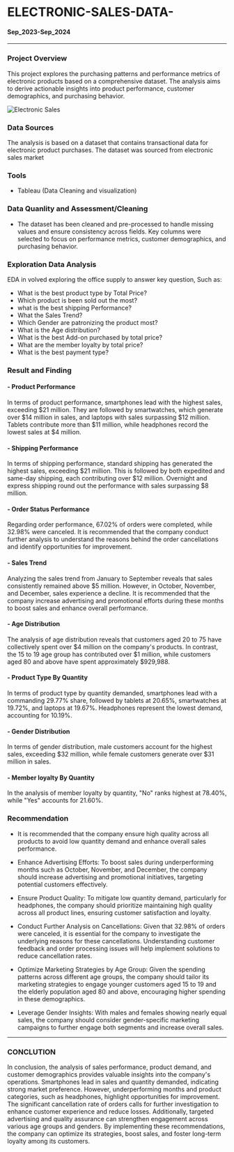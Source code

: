# ELECTRONIC-SALES-DATA-

#### Sep_2023-Sep_2024

---

### Project Overview 

This project explores the purchasing patterns and performance metrics of electronic products based on a comprehensive dataset. The analysis aims to derive actionable insights into product performance, customer demographics, and purchasing behavior.

![Electronic Sales](https://github.com/user-attachments/assets/b0613577-38b6-4276-9f6a-b10cb1a8e9c0)

### Data Sources 

The analysis is based on a dataset that contains transactional data for electronic product purchases. The dataset was sourced from electronic sales market 

### Tools 

- Tableau (Data Cleaning and visualization)

### Data Quanlity and Assessment/Cleaning 

- The dataset has been cleaned and pre-processed to handle missing values and ensure consistency across fields. Key columns were selected to focus on performance metrics, customer demographics, and purchasing behavior.

### Exploration Data Analysis

EDA in volved exploring the office supply to answer key question, Such as:

- What is the best product type by Total Price?
- Which product is been sold out the most?
- what is the best shipping Performance?
- What the Sales Trend?
- Which Gender are patronizing the product most?
- What is the Age distribution?
- What is the best Add-on purchased by total price?
- What are the member loyalty by total price?
- What is the best payment type?

 ### Result and Finding 
 
 #### - Product Performance

 In terms of product performance, smartphones lead with the highest sales, exceeding $21 million. They are followed by smartwatches, which generate over $14 million in sales, and laptops with sales surpassing $12 million. Tablets contribute more than $11 million, while headphones record the lowest sales at $4 million.

 #### - Shipping Performance 

 In terms of shipping performance, standard shipping has generated the highest sales, exceeding $21 million. This is followed by both expedited and same-day shipping, each contributing over $12 million. Overnight and express shipping round out the performance with sales surpassing $8 million.

 #### - Order Status Performance 

 Regarding order performance, 67.02% of orders were completed, while 32.98% were canceled. It is recommended that the company conduct further analysis to understand the reasons behind the order cancellations and identify opportunities for improvement.

 #### - Sales Trend 

 Analyzing the sales trend from January to September reveals that sales consistently remained above $5 million. However, in October, November, and December, sales experience a decline. It is recommended that the company increase advertising and promotional efforts during these months to boost sales and enhance overall performance.

#### - Age Distribution 

The analysis of age distribution reveals that customers aged 20 to 75 have collectively spent over $4 million on the company's products. In contrast, the 15 to 19 age group has contributed over $1 million, while customers aged 80 and above have spent approximately $929,988.

#### - Product Type By Quantity 

In terms of product type by quantity demanded, smartphones lead with a commanding 29.77% share, followed by tablets at 20.65%, smartwatches at 19.72%, and laptops at 19.67%. Headphones represent the lowest demand, accounting for 10.19%.

#### - Gender Distribution 

In terms of gender distribution, male customers account for the highest sales, exceeding $32 million, while female customers generate over $31 million in sales.

#### - Member loyalty  By Quantity 

In the analysis of member loyalty by quantity, "No" ranks highest at 78.40%, while "Yes" accounts for 21.60%.

### Recommendation 

- It is recommended that the company ensure high quality across all products to avoid low quantity demand and enhance overall sales performance.
- Enhance Advertising Efforts: To boost sales during underperforming months such as October, November, and December, the company should increase advertising and promotional initiatives, targeting potential customers effectively.

- Ensure Product Quality: To mitigate low quantity demand, particularly for headphones, the company should prioritize maintaining high quality across all product lines, ensuring customer satisfaction and loyalty.

- Conduct Further Analysis on Cancellations: Given that 32.98% of orders were canceled, it is essential for the company to investigate the underlying reasons for these cancellations. Understanding customer feedback and order processing issues will help implement solutions to reduce cancellation rates.

- Optimize Marketing Strategies by Age Group: Given the spending patterns across different age groups, the company should tailor its marketing strategies to engage younger customers aged 15 to 19 and the elderly population aged 80 and above, encouraging higher spending in these demographics.

- Leverage Gender Insights: With males and females showing nearly equal sales, the company should consider gender-specific marketing campaigns to further engage both segments and increase overall sales.

---

### CONCLUTION 

In conclusion, the analysis of sales performance, product demand, and customer demographics provides valuable insights into the company's operations. Smartphones lead in sales and quantity demanded, indicating strong market preference. However, underperforming months and product categories, such as headphones, highlight opportunities for improvement. The significant cancellation rate of orders calls for further investigation to enhance customer experience and reduce losses. Additionally, targeted advertising and quality assurance can strengthen engagement across various age groups and genders. By implementing these recommendations, the company can optimize its strategies, boost sales, and foster long-term loyalty among its customers.




 






